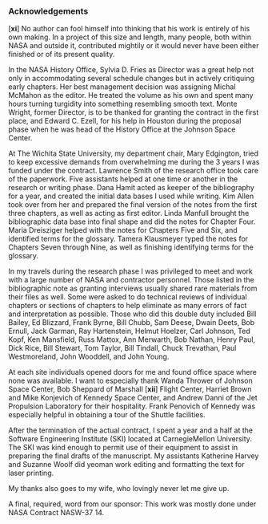 ### Acknowledgements

\[**xi**\] No author can fool himself into thinking that his work is
entirely of his own making. In a project of this size and length, many
people, both within NASA and outside it, contributed mightily or it
would never have been either finished or of its present quality.

In the NASA History Office, Sylvia D. Fries as Director was a great help
not only in accommodating several schedule changes but in actively
critiquing early chapters. Her best management decision was assigning
Michal McMahon as the editor. He treated the volume as his own and spent
many hours turning turgidity into something resembling smooth text.
Monte Wright, former Director, is to be thanked for granting the
contract in the first place, and Edward C. Ezell, for his help in
Houston during the proposal phase when he was head of the History Office
at the Johnson Space Center.

At The Wichita State University, my department chair, Mary Edgington,
tried to keep excessive demands from overwhelming me during the 3 years
I was funded under the contract. Lawrence Smith of the research office
took care of the paperwork. Five assistants helped at one time or
another in the research or writing phase. Dana Hamit acted as keeper of
the bibliography for a year, and created the initial data bases I used
while writing. Kim Allen took over from her and prepared the final
version of the notes from the first three chapters, as well as acting as
first editor. Linda Manfull brought the bibliographic data base into
final shape and did the notes for Chapter Four. Maria Dreisziger helped
with the notes for Chapters Five and Six, and identified terms for the
glossary. Tamera Klausmeyer typed the notes for Chapters Seven through
Nine, as well as finishing identifying terms for the glossary.

In my travels during the research phase I was privileged to meet and
work with a large number of NASA and contractor personnel. Those listed
in the bibliographic note as granting interviews usually shared rare
materials from their files as well. Some were asked to do technical
reviews of individual chapters or sections of chapters to help eliminate
as many errors of fact and interpretation as possible. Those who did
this double duty included Bill Bailey, Ed Blizzard, Frank Byrne, Bill
Chubb, Sam Deese, Dwain Deets, Bob Ernull, Jack Garman, Ray Hartenstein,
Helmut Hoelzer, Carl Johnson, Ted Kopf, Ken Mansfield, Russ Mattox, Ann
Merwarth, Bob Nathan, Henry Paul, Dick Rice, Bill Stewart, Tom Taylor,
Bill Tindall, Chuck Trevathan, Paul Westmoreland, John Wooddell, and
John Young.

At each site individuals opened doors for me and found office space
where none was available. I want to especially thank Wanda Thrower of
Johnson Space Center, Bob Sheppard of Marshall \[**xii**\] Flight
Center, Harriet Brown and Mike Konjevich of Kennedy Space Center, and
Andrew Danni of the Jet Propulsion Laboratory for their hospitality.
Frank Penovich of Kennedy was especially helpful in obtaining a tour of
the Shuttle facilities.

After the termination of the actual contract, I spent a year and a half
at the Software Engineering Institute (SKI) located at CarnegieMellon
University. The SKI was kind enough to permit use of their equipment to
assist in preparing the final drafts of the manuscript. My assistants
Katherine Harvey and Suzanne Woolf did yeoman work editing and
formatting the text for laser printing.

My thanks also goes to my wife, who lovingly never let me give up.

A final, required, word from our sponsor: This work was mostly done
under NASA Contract NASW-37 14.

